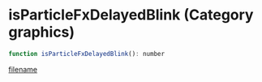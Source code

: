# isParticleFxDelayedBlink (Category graphics)

```js
function isParticleFxDelayedBlink(): number
```

[filename](isParticleFxDelayedBlink_m.md ':include')